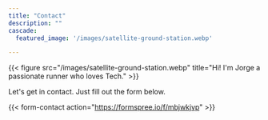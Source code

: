 ```yaml
---
title: "Contact"
description: ""
cascade:
  featured_image: '/images/satellite-ground-station.webp'

---
```


{{< figure src="/images/satellite-ground-station.webp" title="Hi! I'm Jorge a passionate runner who loves Tech." >}}

Let's get in contact. Just fill out the form below.

{{< form-contact action="https://formspree.io/f/mbjwkjvp" >}}